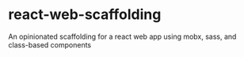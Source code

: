 # react-web-scaffolding
An opinionated scaffolding for a react web app using mobx, sass, and class-based components
